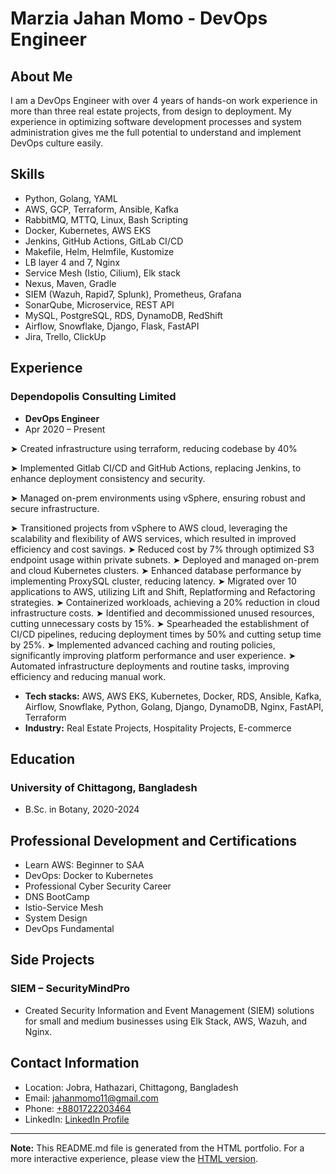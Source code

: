 # Marzia Jahan Momo - DevOps Engineer

## About Me
I am a DevOps Engineer with over 4 years of hands-on work experience in more than three real estate projects, from design to deployment. My experience in optimizing software development processes and system administration gives me the full potential to understand and implement DevOps culture easily.

## Skills
- Python, Golang, YAML
- AWS, GCP, Terraform, Ansible, Kafka
- RabbitMQ, MTTQ, Linux, Bash Scripting
- Docker, Kubernetes, AWS EKS
- Jenkins, GitHub Actions, GitLab CI/CD
- Makefile, Helm, Helmfile, Kustomize
- LB layer 4 and 7, Nginx
- Service Mesh (Istio, Cilium), Elk stack
- Nexus, Maven, Gradle
- SIEM (Wazuh, Rapid7, Splunk), Prometheus, Grafana
- SonarQube, Microservice, REST API
- MySQL, PostgreSQL, RDS, DynamoDB, RedShift
- Airflow, Snowflake, Django, Flask, FastAPI
- Jira, Trello, ClickUp

## Experience
### Dependopolis Consulting Limited
- **DevOps Engineer**
- Apr 2020 – Present

➤  Created infrastructure using terraform, reducing codebase by 40%

➤ Implemented Gitlab CI/CD and GitHub Actions, replacing Jenkins, to enhance deployment consistency and security.

➤ Managed on-prem environments using vSphere, ensuring robust and secure infrastructure. 

➤ Transitioned projects from vSphere to AWS cloud, leveraging the scalability and flexibility of AWS services, which resulted in improved efficiency and cost savings.
➤ 	Reduced cost by 7% through optimized S3 endpoint usage within private subnets.
➤ 	Deployed and managed on-prem and cloud Kubernetes clusters.
➤ 	Enhanced database performance by implementing ProxySQL cluster, reducing latency.
➤ 	Migrated over 10 applications to AWS, utilizing Lift and Shift, Replatforming and Refactoring strategies.
➤ 	Containerized workloads, achieving a 20% reduction in cloud infrastructure costs.
➤ 	Identified and decommissioned unused resources, cutting unnecessary costs by 15%.
➤ 	Spearheaded the establishment of CI/CD pipelines, reducing deployment times by 50% and cutting setup time by 25%. 
➤ 	Implemented advanced caching and routing policies, significantly improving platform performance and user experience.
➤ 	Automated infrastructure deployments and routine tasks, improving efficiency and reducing manual work.

- **Tech stacks:** AWS, AWS EKS, Kubernetes, Docker, RDS, Ansible, Kafka, Airflow, Snowflake, Python, Golang, Django, DynamoDB, Nginx, FastAPI, Terraform
- **Industry:** Real Estate Projects, Hospitality Projects, E-commerce

## Education
### University of Chittagong, Bangladesh
- B.Sc. in Botany, 2020-2024

## Professional Development and Certifications
- Learn AWS: Beginner to SAA
- DevOps: Docker to Kubernetes
- Professional Cyber Security Career
- DNS BootCamp
- Istio-Service Mesh
- System Design
- DevOps Fundamental

## Side Projects
### SIEM – SecurityMindPro
- Created Security Information and Event Management (SIEM) solutions for small and medium businesses using Elk Stack, AWS, Wazuh, and Nginx.

## Contact Information
- Location: Jobra, Hathazari, Chittagong, Bangladesh
- Email: [jahanmomo11@gmail.com](mailto:jahanmomo11@gmail.com)
- Phone: [+8801722203464](tel:+8801722203464)
- LinkedIn: [LinkedIn Profile](https://linkedin.com/in/m-j-momo)

---

**Note:** This README.md file is generated from the HTML portfolio. For a more interactive experience, please view the [HTML version](index.html).

